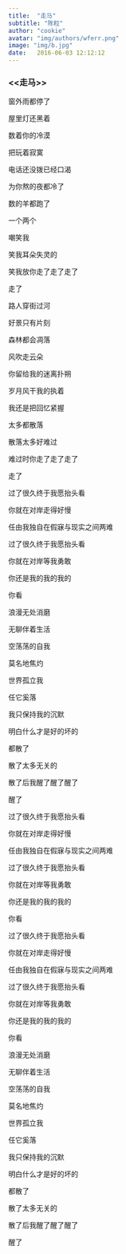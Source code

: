 ```yaml
---
title:  "走马"
subtitle: "陈粒"
author: "cookie"
avatar: "img/authors/wferr.png"
image: "img/b.jpg"
date:   2016-06-03 12:12:12
---
```


### <<走马>>


窗外雨都停了

屋里灯还黑着

数着你的冷漠

把玩着寂寞

电话还没拨已经口渴

为你熬的夜都冷了

数的羊都跑了

一个两个

嘲笑我

笑我耳朵失灵的

笑我放你走了走了走了

走了

路人穿街过河

好景只有片刻

森林都会凋落

风吹走云朵

你留给我的迷离扑朔

岁月风干我的执着

我还是把回忆紧握

太多都散落

散落太多好难过

难过时你走了走了走了

走了

过了很久终于我愿抬头看

你就在对岸走得好慢

任由我独自在假寐与现实之间两难

过了很久终于我愿抬头看

你就在对岸等我勇敢

你还是我的我的我的

你看

浪漫无处消磨

无聊伴着生活

空荡荡的自我

莫名地焦灼

世界孤立我

任它奚落

我只保持我的沉默

明白什么才是好的坏的

都散了

散了太多无关的

散了后我醒了醒了醒了

醒了

过了很久终于我愿抬头看

你就在对岸走得好慢

任由我独自在假寐与现实之间两难

过了很久终于我愿抬头看

你就在对岸等我勇敢

你还是我的我的我的

你看

过了很久终于我愿抬头看

你就在对岸走得好慢

任由我独自在假寐与现实之间两难

过了很久终于我愿抬头看

你就在对岸等我勇敢

你还是我的我的我的

你看

浪漫无处消磨

无聊伴着生活

空荡荡的自我

莫名地焦灼

世界孤立我

任它奚落

我只保持我的沉默

明白什么才是好的坏的

都散了

散了太多无关的

散了后我醒了醒了醒了

醒了